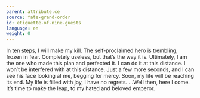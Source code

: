 ```yaml
---
parent: attribute.ce
source: fate-grand-order
id: etiquette-of-nine-guests
language: en
weight: 0
---
```


In ten steps, I will make my kill.
The self-proclaimed hero is trembling, frozen in fear.
Completely useless, but that’s the way it is.
Ultimately, I am the one who made this plan and perfected it.
I can do it at this distance.
I won’t be interfered with at this distance.
Just a few more seconds, and I can see his face looking at me, begging for mercy.
Soon, my life will be reaching its end.
My life is filled with joy, I have no regrets.
…Well then, here I come.
It’s time to make the leap, to my hated and beloved emperor.
